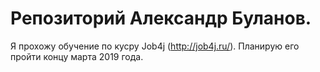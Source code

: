 # Репозиторий Александр Буланов.

Я прохожу обучение по кусру Job4j (http://job4j.ru/). Планирую его пройти концу марта 2019 года.